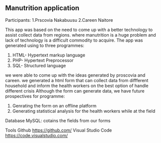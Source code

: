 ## Manutrition  application 
Participants:
1.Prscovia Nakabuusu
2.Careen Naitore

This app was based on the need to come up with a better technology to assist collect data from regions. 
where  manutrition is a huge problem and lack of technology is a difficult commodity to acquire.
The app was generated using to three programmes:
1. HTML- Hypertext markup language
2. PHP-  Hypertext Preprocessor
3. SQL- Structured language

we were able to come up with the ideas generated by proscovia and careen. we generated a html form that can collect 
data from diffferent household and inform the health workers on the best option of handle different crisis
Although the form can generate data, we have future prospectives for programme:
1. Genrating the form on an offline platform 
2. Generating statistical analysis for the health workers while at the field 


Database
MySQL: cotains the fields from our forms 

Tools
Github https://github.com/
Visual Studio Code https://code.visualstudio.com/
